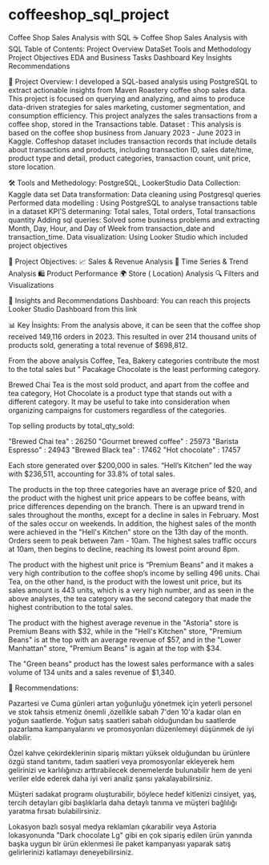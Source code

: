 # coffeeshop_sql_project
Coffee Shop Sales Analysis with SQL
☕ Coffee Shop Sales Analysis with SQL
Table of Contents:
Project Overview
DataSet
Tools and Methodology
Project Objectives
EDA and Business Tasks
Dashboard
Key İnsights
Recommendations



🎯 Project Overview:
I developed a SQL-based analysis using PostgreSQL to extract actionable insights from Maven Roastery coffee shop sales data. This project is focused on querying and analyzing, and aims to produce data-driven strategies for sales marketing, customer segmentation, and consumption efficiency. This project analyzes the sales transactions from a coffee shop, stored in the Transactions table.
Dataset :
This analysis is based on the coffee shop business from January 2023 - June 2023
in Kaggle.
Coffeshop dataset includes transaction records that include details about transactions and products, including transaction ID, sales date/time, product type and detail, product categories, transaction count, unit price, store location. 




🛠️  Tools and Methedology: PostgreSQL, LookerStudio
Data Collection: Kaggle data set
Data transformation: Data cleaning using Postgresql queries 
Performed data modelling : Using  PostgreSQL to analyse transactions table in a dataset
KPI’S determaning: Total sales, Total orders, Total transactions quantity
Adding sql queries: Solved some business problems and extracting Month, Day, Hour, and Day of Week from transaction_date and transaction_time. 
Data visualization:  Using Looker Studio which included project objectives


🔧 Project Objectives:
📈  Sales & Revenue Analysis
📅  Time Series & Trend Analysis
🛍️ Product Performance
🌍  Store ( Location) Analysis
🔍 Filters and Visualizations

📄 Insights and Recommendations
Dashboard:
You can reach this projects  Looker Studio Dashboard from this link

📊 Key İnsights:
From the analysis above, it can be seen that the coffee shop received 149,116 orders in 2023. This resulted in over 214 thousand units of products sold, generating a total revenue of $698,812.


From the above analysis Coffee, Tea, Bakery categories contribute the most to the total sales but ” Pacakage Chocolate is the least performing category.


Brewed Chai Tea is the most sold product, and apart from the coffee and tea category, Hot Chocolate is a product type that stands out with a different category. It may be useful to take into consideration when organizing campaigns for customers regardless of the categories.

Top selling products by  total_qty_sold:

"Brewed Chai tea" : 26250
"Gourmet brewed coffee" : 25973
"Barista Espresso" : 24943
"Brewed Black tea" : 17462
"Hot chocolate"	: 17457

Each store generated over $200,000 in sales. “Hell’s Kitchen” led the way with $236,511, accounting for 33.8% of total sales.

The products in the top three categories have an average price of $20, and the product with the highest unit price appears to be coffee beans, with price differences depending on the branch.
There is an upward trend in sales throughout the months, except for a decline in sales in February.
Most of the sales occur on weekends. In addition, the highest sales of the month were achieved in the "Hell's Kitchen" store on the 13th day of the month.
Orders seem to peak between 7am - 10am. The highest sales traffic occurs at 10am, then begins to decline, reaching its lowest point around 8pm.

The product with the highest unit price is “Premium Beans” and it makes a very high contribution to the coffee shop’s income by selling 496 units. 
Chai Tea, on the other hand, is the product with the lowest unit price, but its sales amount is 443 units, which is a very high number, and as seen in the above analyses, the tea category was the second category that made the highest contribution to the total sales.

The product with the highest average revenue in the "Astoria" store is Premium Beans with $32, while in the "Hell's Kitchen" store, "Premium Beans" is at the top with an average revenue of $57, and in the "Lower Manhattan" store, "Premium Beans" is again at the top with $34.

The "Green beans" product has the lowest sales performance with a sales volume of 134 units and a sales revenue of $1,340.


📄  Recommendations:

Pazartesi ve Cuma günleri artan yoğunluğu yönetmek için yeterli personel ve stok tahsis etmeniz önemli ,özellikle sabah 7'den 10'a kadar olan en yoğun saatlerde. Yoğun satış saatleri sabah olduğundan bu saatlerde pazarlama kampanyalarını ve promosyonları düzenlemeyi düşünmek de iyi olabilir.


Özel kahve çekirdeklerinin sipariş miktarı yüksek olduğundan bu ürünlere özgü stand tanıtımı, tadım saatleri veya promosyonlar ekleyerek hem gelirinizi ve karlılığınızı arttırabilecek denemelerde bulunabilir hem de yeni veriler elde ederek daha iyi veri analiz şansı yakalayabilirsiniz.


Müşteri sadakat programı oluşturabilir, böylece hedef kitlenizi cinsiyet, yaş, tercih detayları gibi başlıklarla daha detaylı tanıma ve müşteri bağlılığı yaratma fırsatı bulabilirsiniz.


Lokasyon bazlı sosyal medya reklamları çıkarabilir veya Astoria lokasyonunda "Dark chocolate Lg" gibi en çok sipariş edilen ürün yanında başka uygun bir ürün eklenmesi ile paket kampanyası yaparak satış gelirlerinizi katlamayı deneyebilirsiniz.










